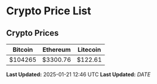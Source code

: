 # Crypto Price List

## Crypto Prices
| Bitcoin | Ethereum | Litecoin |
| ------- | -------- | -------- |
| $104265 | $3300.76 | $122.61 |
**Last Updated:** 2025-01-21 12:46 UTC
**Last Updated:** $DATE$
